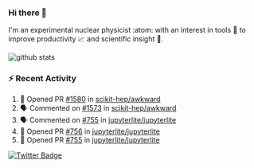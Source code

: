 ### Hi there 👋 

I'm an experimental nuclear physicist :atom: with an interest in tools :wrench: to improve productivity :chart_with_upwards_trend: and scientific insight :telescope:.

![github stats](https://github-readme-stats.vercel.app/api?username=agoose77&show_icons=true&hide_rank=true&hide_title=true&bg_color=30,e76445,904e95&text_color=efe3ec&icon_color=efe3ec)
<!--
**agoose77/agoose77** is a ✨ _special_ ✨ repository because its `README.md` (this file) appears on your GitHub profile.

Here are some ideas to get you started:

- 🔭 I’m currently working on ...
- 🌱 I’m currently learning ...
- 👯 I’m looking to collaborate on ...
- 🤔 I’m looking for help with ...
- 💬 Ask me about ...
- 📫 How to reach me: ...
- 😄 Pronouns: ...
- ⚡ Fun fact: ...
-->

### :zap: Recent Activity
<!--START_SECTION:activity-->
1. 💪 Opened PR [#1580](https://github.com/scikit-hep/awkward/pull/1580) in [scikit-hep/awkward](https://github.com/scikit-hep/awkward)
2. 🗣 Commented on [#1573](https://github.com/scikit-hep/awkward/issues/1573) in [scikit-hep/awkward](https://github.com/scikit-hep/awkward)
3. 🗣 Commented on [#755](https://github.com/jupyterlite/jupyterlite/issues/755) in [jupyterlite/jupyterlite](https://github.com/jupyterlite/jupyterlite)
4. 💪 Opened PR [#756](https://github.com/jupyterlite/jupyterlite/pull/756) in [jupyterlite/jupyterlite](https://github.com/jupyterlite/jupyterlite)
5. 💪 Opened PR [#755](https://github.com/jupyterlite/jupyterlite/pull/755) in [jupyterlite/jupyterlite](https://github.com/jupyterlite/jupyterlite)
<!--END_SECTION:activity-->


[![Twitter Badge](https://img.shields.io/twitter/follow/agoose77?style=flat-square&logo=Twitter&logoColor=white&color=cornflowerblue)](https://twitter.com/agoose77)
